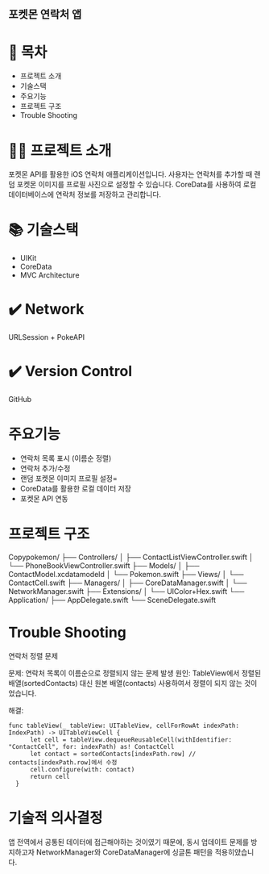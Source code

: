 ## 포켓몬 연락처 앱

# 📖 목차
- 프로젝트 소개
- 기술스택
- 주요기능
- 프로젝트 구조
- Trouble Shooting

# 👨‍🏫 프로젝트 소개
포켓몬 API를 활용한 iOS 연락처 애플리케이션입니다. 
사용자는 연락처를 추가할 때 랜덤 포켓몬 이미지를 프로필 사진으로 설정할 수 있습니다. 
CoreData를 사용하여 로컬 데이터베이스에 연락처 정보를 저장하고 관리합니다.

# 📚️ 기술스택
- UIKit
- CoreData
- MVC Architecture

# ✔️ Network
URLSession + PokeAPI

# ✔️ Version Control
GitHub

# 주요기능
- 연락처 목록 표시 (이름순 정렬)
- 연락처 추가/수정
- 랜덤 포켓몬 이미지 프로필 설정=
- CoreData를 활용한 로컬 데이터 저장
- 포켓몬 API 연동

# 프로젝트 구조
Copypokemon/
├── Controllers/
│   ├── ContactListViewController.swift
│   └── PhoneBookViewController.swift
├── Models/
│   ├── ContactModel.xcdatamodeld
│   └── Pokemon.swift
├── Views/
│   └── ContactCell.swift
├── Managers/
│   ├── CoreDataManager.swift
│   └── NetworkManager.swift
├── Extensions/
│   └── UIColor+Hex.swift
└── Application/
    ├── AppDelegate.swift
    └── SceneDelegate.swift
    
# Trouble Shooting
연락처 정렬 문제

문제: 연락처 목록이 이름순으로 정렬되지 않는 문제 발생
원인: TableView에서 정렬된 배열(sortedContacts) 대신 원본 배열(contacts) 사용하여서 정렬이 되지 않는 것이었습니다.

해결:
```
func tableView(_ tableView: UITableView, cellForRowAt indexPath: IndexPath) -> UITableViewCell {
      let cell = tableView.dequeueReusableCell(withIdentifier: "ContactCell", for: indexPath) as! ContactCell
      let contact = sortedContacts[indexPath.row] // contacts[indexPath.row]에서 수정
      cell.configure(with: contact)
      return cell
  }
```


# 기술적 의사결정
앱 전역에서 공통된 데이터에 접근해야하는 것이였기 때문에, 동시 업데이트 문제를 방지하고자 NetworkManager와 CoreDataManager에 싱글톤 패턴을 적용히얐습니다.
